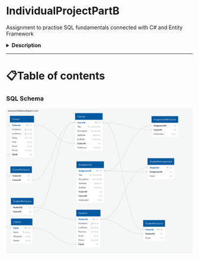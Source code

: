 # IndividualProjectPartB
Assignment to practise SQL fundamentals connected with C# and Entity Framework

<details><summary><strong>Description</strong></summary>
<p>
    <ol><li>Following PART A you need to implement the below functionality:</li></ul>
    <li> Design the ERD of your system and verify it throughan online tool such as https://sqldbm.com/(it requires a free account) [15 marks]</li>
    <li> Identify  any  other  tables  you  need  based  on  your  implementation  and construct them [15 marks] </li>
    <li> Make the schema of a database that can keep data for the main entities of the  assignment  and  name  the  tables  as:  Students,  Trainers,  Assignments, Courses [15 marks]</li>
    <li> Populate the tables of the database with enough data [10 marks]</li>
    <li> You need to produce sql queries that output the following [19marks in total]:</li>
    <li> A list of all the students [2marks]</li>
    <li> A list of all the trainers[2marks]</li>
    <li> A list of all the assignments[2marks]</li>
    <li> A list of all the courses[2marks]</li>
    <li> All the students per course[2marks]</li>
    <li> All the trainers per course[2marks]</li>
    <li> All the assignments per course[2marks]</li>
    <li> All the assignments per course per student[2marks]</li>
    <li> A list of students that belong to more than one courses[3marks]</li>
  <li> You also need to produce asmall project that [26 marks]</li>
    </p>
</details>


------------------------------------------------------------------------------------------------------------------------------------------------------

📋Table of contents
=================

<!--ts-->


  
   
   
<!--te-->

### SQL Schema
![SQL SCHEMA](Prototype/img/SQLSCHEMA.png)
